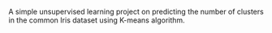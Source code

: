 A simple unsupervised learning project on predicting the number of clusters in the common Iris dataset using K-means algorithm.
